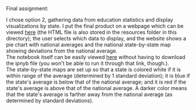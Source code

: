 Final assignment:

I chose option 2, gathering data from education statistics and display visualizations by state.  I put the final product on a webpage which can be viewed <a href="https://rawgit.com/SocialWebApps/Debra-Lewis/master/Final_assignment/resources/presentingData.html">here</a> (the HTML file is also stored in the resources folder in this directory); the user selects which data to display, and the website shows a pie chart with national averages and the national state-by-state map showing deviations from the national average.<br/>
The notebook itself can be easily viewed <a href="http://nbviewer.ipython.org/github/SocialWebApps/Debra-Lewis/blob/master/Final_assignment/Final_assignment.ipynb">here</a> without having to download the ipnyb file (you won't be able to run it through that link, though.).<br/>
The state-by-state maps are set up so that a state is colored white if it is within range of the average (determined by 1 standard deviation); it is blue if the state's average is below that of the national average; and it is red if the state's average is above that of the national average.  A darker color means that the state's average is farther away from the national average (as determined by standard deviations).
